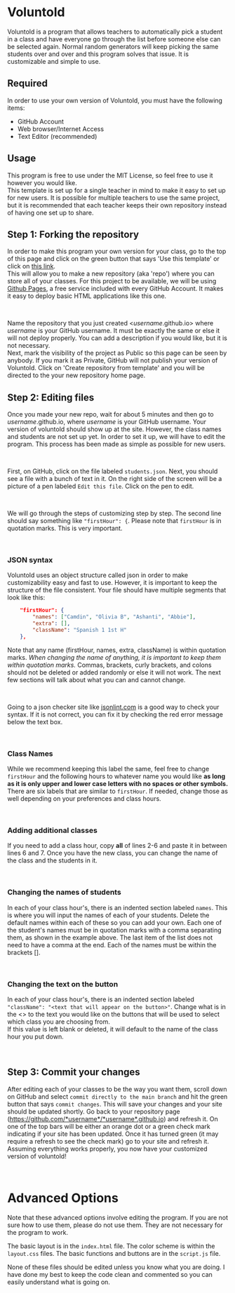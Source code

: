 # Voluntold
Voluntold is a program that allows teachers to automatically pick a student in a class and have everyone go through the list before someone else can be selected again.  Normal random generators will keep picking the same students over and over and this program solves that issue.  It is customizable and simple to use.

## Required
In order to use your own version of Voluntold, you must have the following items:
- GitHub Account
- Web browser/Internet Access
- Text Editor (recommended)

## Usage
This program is free to use under the MIT License, so feel free to use it however you would like.  
This template is set up for a single teacher in mind to make it easy to set up for new users.  It is possible for multiple teachers to use the same project, but it is recommended that each teacher keeps their own repository instead of having one set up to share. 

## Step 1: Forking the repository
In order to make this program your own version for your class, go to the top of this page and click on the green button that says 'Use this template' or click on [this link](https://github.com/sheepman39/voluntold-template/generate).  
This will allow you to make a new repository (aka 'repo') where you can store all of your classes.   For this project to be available, we will be using [Github Pages](https://pages.github.com/), a free service included with every GitHub Account.  It makes it easy to deploy basic HTML applications like this one.

<br>

Name the repository that you just created <*username*.github.io> where *username* is your GitHub username.  It must be exactly the same or else it will not deploy properly.  You can add a description if you would like, but it is not necessary.  
Next, mark the visibility of the project as Public so this page can be seen by anybody.  If you mark it as Private, GitHub will not publish your version of Voluntold.
Click on 'Create repository from template' and you will be directed to the your new repository home page.

## Step 2: Editing files
Once you made your new repo, wait for about 5 minutes and then go to *username*.github.io, where *username* is your GitHub username.  Your version of voluntold should show up at the site.
However, the class names and students are not set up yet.  In order to set it up, we will have to edit the program.  This process has been made as simple as possible for new users.

<br>

First, on GitHub, click on the file labeled `students.json`.  Next, you should see a file with a bunch of text in it.  On the right side of the screen will be a picture of a pen labeled `Edit this file`.  Click on the pen to edit.

<br>

We will go through the steps of customizing step by step.  The second line should say something like `"firstHour": {`.  Please note that `firstHour` is in quotation marks. This is very important.  

<br>

### JSON syntax
Voluntold uses an object structure called json in order to make customizability easy and fast to use.  However, it is important to keep the structure of the file consistent.
Your file should have multiple segments that look like this: 
```json
    "firstHour": {
        "names": ["Camdin", "Olivia B", "Ashanti", "Abbie"],
        "extra": [],
        "className": "Spanish 1 1st H"
    },
```
Note that any name (firstHour, names, extra, className) is within quotation marks.  *When changing the name of anything, it is important to keep them within quotation marks.*
Commas, brackets, curly brackets, and colons should not be deleted or added randomly or else it will not work.  The next few sections will talk about what you can and cannot change.

<br>

Going to a json checker site like [jsonlint.com](https://jsonlint.com/) is a good way to check your syntax.  If it is not correct, you can fix it by checking the red error message below the text box.

<br>

### Class Names
While we recommend keeping this label the same, feel free to change `firstHour` and the following hours to whatever name you would like **as long as it is only upper and lower case letters with no spaces or other symbols.**
There are six labels that are similar to `firstHour`.  If needed, change those as well depending on your preferences and class hours.  

<br>

### Adding additional classes
If you need to add a class hour, copy **all** of lines 2-6 and paste it in between lines 6 and 7.  Once you have the new class, you can change the name of the class and the students in it.

<br>

### Changing the names of students
In each of your class hour's, there is an indented section labeled `names`.  This is where you will input the names of each of your students.
Delete the default names within each of these so you can add your own.  Each one of the student's names must be in quotation marks with a comma separating them, as shown in the example above.  The last item of the list does not need to have a comma at the end.  Each of the names must be within the brackets []. 

<br>

### Changing the text on the button
In each of your class hour's, there is an indented section labeled `"className": "<text that will appear on the button>"`.  Change what is in the <> to the text you would like on the buttons that will be used to select which class you are choosing from.  
If this value is left blank or deleted, it will default to the name of the class hour you put down.

<br>

## Step 3: Commit your changes
After editing each of your classes to be the way you want them, scroll down on GitHub and select `commit directly to the main branch` and hit the green button that says `commit changes`.  This will save your changes and your site should be updated shortly.
Go back to your repository page (https://github.com/*username*/*username*.github.io) and refresh it.  On one of the top bars will be either an orange dot or a green check mark indicating if your site has been updated.
Once it has turned green (it may require a refresh to see the check mark) go to your site and refresh it.  Assuming everything works properly, you now have your customized version of voluntold!  

<br>

# Advanced Options

Note that these advanced options involve editing the program.  If you are not sure how to use them, please do not use them.  They are not necessary for the program to work.

The basic layout is in the `index.html` file.  The color scheme is within the `layout.css` files.  The basic functions and buttons are in the `script.js` file.

None of these files should be edited unless you know what you are doing.  I have done my best to keep the code clean and commented so you can easily understand what is going on.